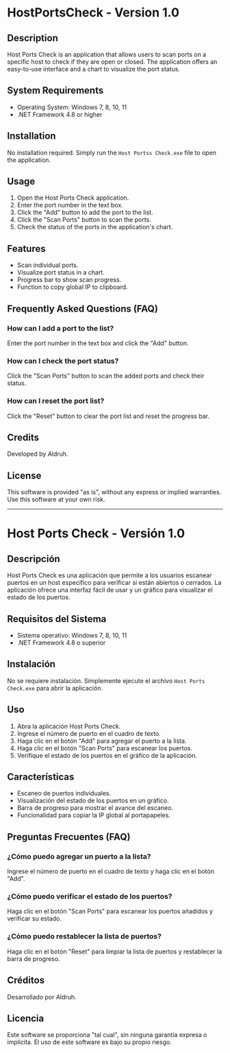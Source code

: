 # HostPortsCheck - Version 1.0

## Description
Host Ports Check is an application that allows users to scan ports on a specific host to check if they are open or closed. The application offers an easy-to-use interface and a chart to visualize the port status.

## System Requirements
- Operating System: Windows 7, 8, 10, 11
- .NET Framework 4.8 or higher

## Installation
No installation required. Simply run the `Host Portss Check.exe` file to open the application.

## Usage
1. Open the Host Ports Check application.
2. Enter the port number in the text box.
3. Click the "Add" button to add the port to the list.
4. Click the "Scan Ports" button to scan the ports.
5. Check the status of the ports in the application's chart.

## Features
- Scan individual ports.
- Visualize port status in a chart.
- Progress bar to show scan progress.
- Function to copy global IP to clipboard.

## Frequently Asked Questions (FAQ)
### How can I add a port to the list?
Enter the port number in the text box and click the "Add" button.

### How can I check the port status?
Click the "Scan Ports" button to scan the added ports and check their status.

### How can I reset the port list?
Click the "Reset" button to clear the port list and reset the progress bar.

## Credits
Developed by Aldruh.

## License
This software is provided "as is", without any express or implied warranties. Use this software at your own risk.

---

# Host Ports Check - Versión 1.0

## Descripción
Host Ports Check es una aplicación que permite a los usuarios escanear puertos en un host específico para verificar si están abiertos o cerrados. La aplicación ofrece una interfaz fácil de usar y un gráfico para visualizar el estado de los puertos.

## Requisitos del Sistema
- Sistema operativo: Windows 7, 8, 10, 11
- .NET Framework 4.8 o superior

## Instalación
No se requiere instalación. Simplemente ejecute el archivo `Host Ports Check.exe` para abrir la aplicación.

## Uso
1. Abra la aplicación Host Ports Check.
2. Ingrese el número de puerto en el cuadro de texto.
3. Haga clic en el botón "Add" para agregar el puerto a la lista.
4. Haga clic en el botón "Scan Ports" para escanear los puertos.
5. Verifique el estado de los puertos en el gráfico de la aplicación.

## Características
- Escaneo de puertos individuales.
- Visualización del estado de los puertos en un gráfico.
- Barra de progreso para mostrar el avance del escaneo.
- Funcionalidad para copiar la IP global al portapapeles.

## Preguntas Frecuentes (FAQ)
### ¿Cómo puedo agregar un puerto a la lista?
Ingrese el número de puerto en el cuadro de texto y haga clic en el botón "Add".

### ¿Cómo puedo verificar el estado de los puertos?
Haga clic en el botón "Scan Ports" para escanear los puertos añadidos y verificar su estado.

### ¿Cómo puedo restablecer la lista de puertos?
Haga clic en el botón "Reset" para limpiar la lista de puertos y restablecer la barra de progreso.

## Créditos
Desarrollado por Aldruh.

## Licencia
Este software se proporciona "tal cual", sin ninguna garantía expresa o implícita. El uso de este software es bajo su propio riesgo.
